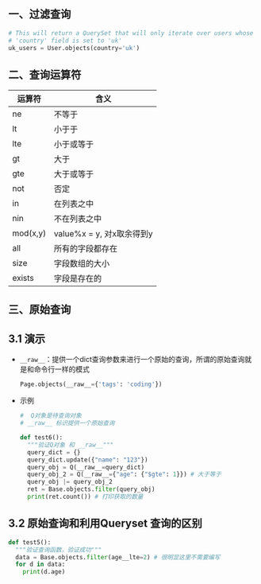 ## 一、过滤查询

```python
# This will return a QuerySet that will only iterate over users whose
# 'country' field is set to 'uk'
uk_users = User.objects(country='uk')
```

## 二、查询运算符

| 运算符   | 含义                      |
| -------- | ------------------------- |
| ne       | 不等于                    |
| lt       | 小于于                    |
| lte      | 小于或等于                |
| gt       | 大于                      |
| gte      | 大于或等于                |
| not      | 否定                      |
| in       | 在列表之中                |
| nin      | 不在列表之中              |
| mod(x,y) | value%x = y, 对x取余得到y |
| all      | 所有的字段都存在          |
| size     | 字段数组的大小            |
| exists   | 字段是存在的              |



## 三、原始查询

## 3.1 演示

- `__raw__`：提供一个dict查询参数来进行一个原始的查询，所谓的原始查询就是和命令行一样的模式

  ```python
  Page.objects(__raw__={'tags': 'coding'})
  ```

- 示例

  ```python
  #  Q对象是待查询对象
  # __raw__ 标识提供一个原始查询
  
  def test6():
    """验证Q对象 和 __raw__"""
    query_dict = {}
    query_dict.update({"name": "123"})
    query_obj = Q(__raw__=query_dict)
    query_obj_2 = Q(__raw__={"age": {"$gte": 1}}) # 大于等于
    query_obj |= query_obj_2
    ret = Base.objects.filter(query_obj)
    print(ret.count()) # 打印获取的数量
  ```

## 3.2 原始查询和利用Queryset 查询的区别

```python
def test5():
  """验证查询函数，验证成功"""
  data = Base.objects.filter(age__lte=2) # 很明显这里不需要编写
  for d in data:
    print(d.age)

```

